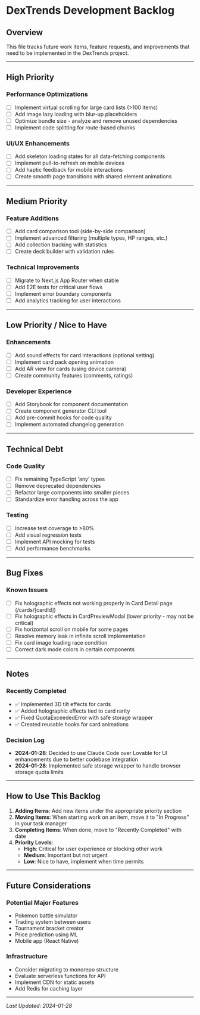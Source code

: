 # DexTrends Development Backlog

## Overview
This file tracks future work items, feature requests, and improvements that need to be implemented in the DexTrends project.

---

## High Priority

### Performance Optimizations
- [ ] Implement virtual scrolling for large card lists (>100 items)
- [ ] Add image lazy loading with blur-up placeholders
- [ ] Optimize bundle size - analyze and remove unused dependencies
- [ ] Implement code splitting for route-based chunks

### UI/UX Enhancements
- [ ] Add skeleton loading states for all data-fetching components
- [ ] Implement pull-to-refresh on mobile devices
- [ ] Add haptic feedback for mobile interactions
- [ ] Create smooth page transitions with shared element animations

---

## Medium Priority

### Feature Additions
- [ ] Add card comparison tool (side-by-side comparison)
- [ ] Implement advanced filtering (multiple types, HP ranges, etc.)
- [ ] Add collection tracking with statistics
- [ ] Create deck builder with validation rules

### Technical Improvements
- [ ] Migrate to Next.js App Router when stable
- [ ] Add E2E tests for critical user flows
- [ ] Implement error boundary components
- [ ] Add analytics tracking for user interactions

---

## Low Priority / Nice to Have

### Enhancements
- [ ] Add sound effects for card interactions (optional setting)
- [ ] Implement card pack opening animation
- [ ] Add AR view for cards (using device camera)
- [ ] Create community features (comments, ratings)

### Developer Experience
- [ ] Add Storybook for component documentation
- [ ] Create component generator CLI tool
- [ ] Add pre-commit hooks for code quality
- [ ] Implement automated changelog generation

---

## Technical Debt

### Code Quality
- [ ] Fix remaining TypeScript 'any' types
- [ ] Remove deprecated dependencies
- [ ] Refactor large components into smaller pieces
- [ ] Standardize error handling across the app

### Testing
- [ ] Increase test coverage to >80%
- [ ] Add visual regression tests
- [ ] Implement API mocking for tests
- [ ] Add performance benchmarks

---

## Bug Fixes

### Known Issues
- [ ] Fix holographic effects not working properly in Card Detail page (/cards/[cardId])
- [ ] Fix holographic effects in CardPreviewModal (lower priority - may not be critical)
- [ ] Fix horizontal scroll on mobile for some pages
- [ ] Resolve memory leak in infinite scroll implementation
- [ ] Fix card image loading race condition
- [ ] Correct dark mode colors in certain components

---

## Notes

### Recently Completed
- ✅ Implemented 3D tilt effects for cards
- ✅ Added holographic effects tied to card rarity
- ✅ Fixed QuotaExceededError with safe storage wrapper
- ✅ Created reusable hooks for card animations

### Decision Log
- **2024-01-28**: Decided to use Claude Code over Lovable for UI enhancements due to better codebase integration
- **2024-01-28**: Implemented safe storage wrapper to handle browser storage quota limits

---

## How to Use This Backlog

1. **Adding Items**: Add new items under the appropriate priority section
2. **Moving Items**: When starting work on an item, move it to "In Progress" in your task manager
3. **Completing Items**: When done, move to "Recently Completed" with date
4. **Priority Levels**:
   - **High**: Critical for user experience or blocking other work
   - **Medium**: Important but not urgent
   - **Low**: Nice to have, implement when time permits

---

## Future Considerations

### Potential Major Features
- Pokemon battle simulator
- Trading system between users
- Tournament bracket creator
- Price prediction using ML
- Mobile app (React Native)

### Infrastructure
- Consider migrating to monorepo structure
- Evaluate serverless functions for API
- Implement CDN for static assets
- Add Redis for caching layer

---

*Last Updated: 2024-01-28*